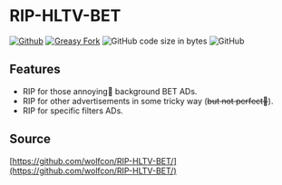# RIP-HLTV-BET

[![Github](https://img.shields.io/github/stars/wolfcon/RIP-HLTV-BET?label=Star&style=social)](https://github.com/wolfcon/RIP-HLTV-BET) [![Greasy Fork](https://img.shields.io/badge/Greasy%20Fork-RIP%20HLTV%20BET-brightgreen)](https://greasyfork.org/en/scripts/423484-rip-hltv-bet) ![GitHub code size in bytes](https://img.shields.io/github/languages/code-size/wolfcon/RIP-HLTV-BET) ![GitHub](https://img.shields.io/github/license/wolfcon/RIP-HLTV-BET)

## Features

- RIP for those annoying🤮 background BET ADs.
- RIP for other advertisements in some tricky way (~~but not perfect🤪~~).
- RIP for specific filters ADs.


## Source

[https://github.com/wolfcon/RIP-HLTV-BET/](https://github.com/wolfcon/RIP-HLTV-BET/)
